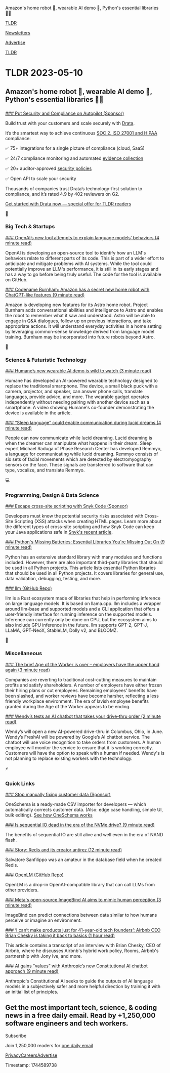 Amazon's home robot 🤖, wearable AI demo 🧠, Python's essential libraries 👨‍💻

[TLDR](/)

[Newsletters](/newsletters)

[Advertise](https://advertise.tldr.tech/)

[TLDR](/)

# TLDR 2023-05-10

## Amazon's home robot 🤖, wearable AI demo 🧠, Python's essential libraries 👨‍💻

### 

[### Put Security and Compliance on Autopilot (Sponsor)](https://drata.com/partner/tldr?utm_campaign=DR_cap_tldr_all_sec-it_none_none_AMS_USCA_demo_requestdemo&amp;utm_source=tldr&amp;utm_medium=paidnewsletter&amp;utm_content=request-demo_txt_v1&amp;utm_term=USCA_all_sec-it_none_none)

Build trust with your customers and scale securely with [Drata](https://drata.com/partner/tldr?utm_campaign=DR_cap_tldr_all_sec-it_none_none_AMS_USCA_demo_requestdemo&utm_source=tldr&utm_medium=paidnewsletter&utm_content=request-demo_txt_v1&utm_term=USCA_all_sec-it_none_none).

It’s the smartest way to achieve continuous [SOC 2, ISO 27001 and HIPAA](https://drata.com/partner/tldr?utm_campaign=DR_cap_tldr_all_sec-it_none_none_AMS_USCA_demo_requestdemo&utm_source=tldr&utm_medium=paidnewsletter&utm_content=request-demo_txt_v1&utm_term=USCA_all_sec-it_none_none) compliance:

✅ 75+ integrations for a single picture of compliance (cloud, SaaS)

✅ 24/7 compliance monitoring and automated [evidence collection](https://drata.com/partner/tldr?utm_campaign=DR_cap_tldr_all_sec-it_none_none_AMS_USCA_demo_requestdemo&utm_source=tldr&utm_medium=paidnewsletter&utm_content=request-demo_txt_v1&utm_term=USCA_all_sec-it_none_none)

✅ 20+ auditor-approved [security policies](https://drata.com/partner/tldr?utm_campaign=DR_cap_tldr_all_sec-it_none_none_AMS_USCA_demo_requestdemo&utm_source=tldr&utm_medium=paidnewsletter&utm_content=request-demo_txt_v1&utm_term=USCA_all_sec-it_none_none)

✅ Open API to scale your security

Thousands of companies trust Drata’s technology-first solution to compliance, and it’s rated 4.9 by 402 reviewers on G2.

[Get started with Drata now — special offer for TLDR readers](https://drata.com/partner/tldr?utm_campaign=DR_cap_tldr_all_sec-it_none_none_AMS_USCA_demo_requestdemo&utm_source=tldr&utm_medium=paidnewsletter&utm_content=request-demo_txt_v1&utm_term=USCA_all_sec-it_none_none)

📱

### Big Tech & Startups

[### OpenAI’s new tool attempts to explain language models’ behaviors (4 minute read)](https://techcrunch.com/2023/05/09/openais-new-tool-attempts-to-explain-language-models-behaviors/?utm_source=tldrnewsletter)

OpenAI is developing an open-source tool to identify how an LLM's behaviors relate to different parts of its code. This is part of a wider effort to anticipate and mitigate problems with AI systems. While the tool could potentially improve an LLM's performance, it is still in its early stages and has a way to go before being truly useful. The code for the tool is available on GitHub.

[### Codename Burnham: Amazon has a secret new home robot with ChatGPT-like features (9 minute read)](https://archive.ph/AJQzE#selection-1797.6-1800.0?utm_source=tldrnewsletter)

Amazon is developing new features for its Astro home robot. Project Burnham adds conversational abilities and intelligence to Astro and enables the robot to remember what it saw and understood. Astro will be able to engage in Q&A dialogues, follow up on previous interactions, and take appropriate actions. It will understand everyday activities in a home setting by leveraging common-sense knowledge derived from language model training. Burnham may be incorporated into future robots beyond Astro.

🚀

### Science & Futuristic Technology

[### Humane’s new wearable AI demo is wild to watch (3 minute read)](https://www.theverge.com/2023/5/9/23716996/humane-wearable-ai-tech-demo-ted-video?utm_source=tldrnewsletter)

Humane has developed an AI-powered wearable technology designed to replace the traditional smartphone. The device, a small black puck with a camera, projector, and speaker, can answer phone calls, translate languages, provide advice, and more. The wearable gadget operates independently without needing pairing with another device such as a smartphone. A video showing Humane's co-founder demonstrating the device is available in the article.

[### “Sleep language” could enable communication during lucid dreams (4 minute read)](https://arstechnica.com/science/2023/05/sleep-language-could-enable-communication-during-lucid-dreams/?utm_source=tldrnewsletter)

People can now communicate while lucid dreaming. Lucid dreaming is when the dreamer can manipulate what happens in their dream. Sleep expert Michael Raduga of Phase Research Center has developed Remmyo, a language for communicating while lucid dreaming. Remmyo consists of six sets of facial movements which are detected by electromyography sensors on the face. These signals are transferred to software that can type, vocalize, and translate Remmyo.

💻

### Programming, Design & Data Science

[### Escape cross-site scripting with Snyk Code (Sponsor)](https://snyk.io/blog/preventing-xss-snyk-code?utm_campaign=aom_2023&amp;utm_medium=paid-email&amp;utm_source=tldr&amp;utm_content=preventing-xss-snyk-code)

Developers must know the potential security risks associated with Cross-Site Scripting (XSS) attacks when creating HTML pages. Learn more about the different types of cross-site scripting and how Snyk Code can keep your Java applications safe in [Snyk's recent article](https://snyk.io/blog/preventing-xss-snyk-code?utm_campaign=aom_2023&utm_medium=paid-email&utm_source=tldr&utm_content=preventing-xss-snyk-code).

[### Python's Missing Batteries: Essential Libraries You're Missing Out On (9 minute read)](https://martinheinz.dev/blog/96?utm_source=tldrnewsletter)

Python has an extensive standard library with many modules and functions included. However, there are also important third-party libraries that should be used in all Python projects. This article lists essential Python libraries that should be used in all Python projects. It covers libraries for general use, data validation, debugging, testing, and more.

[### llm (GitHub Repo)](https://github.com/rustformers/llm?utm_source=tldrnewsletter)

llm is a Rust ecosystem made of libraries that help in performing inference on large language models. It is based on llama.cpp. llm includes a wrapper around llm-base and supported models and a CLI application that offers a user-friendly interface for running inference on the supported models. Inference can currently only be done on CPU, but the ecosystem aims to also include GPU inference in the future. llm supports GPT-2, GPT-J, LLaMA, GPT-NeoX, StableLM, Dolly v2, and BLOOMZ.

🎁

### Miscellaneous

[### The brief Age of the Worker is over – employers have the upper hand again (3 minute read)](https://www.theguardian.com/business/2023/may/07/employees-employers-upper-hand-small-business?utm_source=tldrnewsletter)

Companies are reverting to traditional cost-cutting measures to maintain profits and satisfy shareholders. A number of employers have either frozen their hiring plans or cut employees. Remaining employees' benefits have been slashed, and worker reviews have become harsher, reflecting a less friendly workplace environment. The era of lavish employee benefits granted during the Age of the Worker appears to be ending.

[### Wendy’s tests an AI chatbot that takes your drive-thru order (2 minute read)](https://www.theverge.com/2023/5/9/23716825/wendys-ai-drive-thru-google-llm?utm_source=tldrnewsletter)

Wendy’s will open a new AI-powered drive-thru in Columbus, Ohio, in June. Wendy’s FreshAI will be powered by Google’s AI chatbot service. The chatbot will use voice recognition to take orders from customers. A human employee will monitor the service to ensure that it is working correctly. Customers will have the option to speak with a human if needed. Wendy's is not planning to replace existing workers with the technology.

⚡

### Quick Links

[### Stop manually fixing customer data (Sponsor)](https://www.oneschema.co/?utm_source=tldr&amp;utm_medium=email&amp;utm_campaign=64872112)

OneSchema is a ready-made CSV importer for developers — which automatically corrects customer data. (Also: edge case handling, simple UI, bulk editing). [See how OneSchema works](https://www.oneschema.co/?utm_source=tldr&utm_medium=email&utm_campaign=64872112)

[### Is sequential IO dead in the era of the NVMe drive? (9 minute read)](https://jack-vanlightly.com/blog/2023/5/9/is-sequential-io-dead-in-the-era-of-the-nvme-drive?utm_source=tldrnewsletter)

The benefits of sequential IO are still alive and well even in the era of NAND flash.

[### Story: Redis and its creator antirez (12 minute read)](https://blog.brachiosoft.com/redis-en?utm_source=tldrnewsletter)

Salvatore Sanfilippo was an amateur in the database field when he created Redis.

[### OpenLM (GitHub Repo)](https://github.com/r2d4/openlm?utm_source=tldrnewsletter)

OpenLM is a drop-in OpenAI-compatible library that can call LLMs from other providers.

[### Meta's open-source ImageBind AI aims to mimic human perception (3 minute read)](https://www.engadget.com/metas-open-source-imagebind-ai-aims-to-mimic-human-perception-181500560.html?utm_source=tldrnewsletter)

ImageBind can predict connections between data similar to how humans perceive or imagine an environment.

[### ‘I can’t make products just for 41-year-old tech founders’: Airbnb CEO Brian Chesky is taking it back to basics (1 hour read)](https://www.theverge.com/2023/5/9/23716903/airbnb-ceo-brian-chesky-rooms-ai-travel-future-of-work-summer-2023?utm_source=tldrnewsletter)

This article contains a transcript of an interview with Brian Chesky, CEO of Airbnb, where he discusses Airbnb's hybrid work policy, Rooms, Airbnb's partnership with Jony Ive, and more.

[### AI gains “values” with Anthropic’s new Constitutional AI chatbot approach (9 minute read)](https://arstechnica.com/information-technology/2023/05/ai-with-a-moral-compass-anthropic-outlines-constitutional-ai-in-its-claude-chatbot/?utm_source=tldrnewsletter)

Anthropic's Constitutional AI seeks to guide the outputs of AI language models in a subjectively safer and more helpful direction by training it with an initial list of principles.

## Get the most important tech, science, & coding news in a free daily email. Read by +1,250,000 software engineers and tech workers.

Subscribe

Join 1,250,000 readers for [one daily email](/api/latest/tech)

[Privacy](/privacy)[Careers](https://jobs.ashbyhq.com/tldr.tech)[Advertise](/tech/advertise)

Timestamp: 1744589738